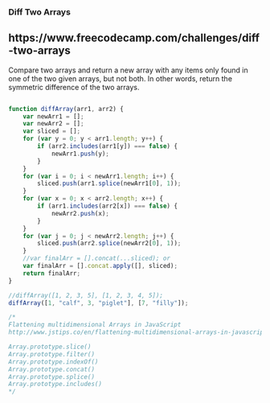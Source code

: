 <h3>Diff Two Arrays</h3>
<h2>https://www.freecodecamp.com/challenges/diff-two-arrays</h2>
Compare two arrays and return a new array with any items only found in one of the two given arrays, but not both. In other words, return the symmetric difference of the two arrays.

```javascript

function diffArray(arr1, arr2) {
    var newArr1 = [];
    var newArr2 = [];
    var sliced = [];
    for (var y = 0; y < arr1.length; y++) {
        if (arr2.includes(arr1[y]) === false) {
            newArr1.push(y);
        }
    }
    for (var i = 0; i < newArr1.length; i++) {
        sliced.push(arr1.splice(newArr1[0], 1));
    }
    for (var x = 0; x < arr2.length; x++) {
        if (arr1.includes(arr2[x]) === false) {
            newArr2.push(x);
        }
    }
    for (var j = 0; j < newArr2.length; j++) {
        sliced.push(arr2.splice(newArr2[0], 1));
    }
    //var finalArr = [].concat(...sliced); or
    var finalArr = [].concat.apply([], sliced);
    return finalArr;
}

//diffArray([1, 2, 3, 5], [1, 2, 3, 4, 5]);
diffArray([1, "calf", 3, "piglet"], [7, "filly"]);

/*
Flattening multidimensional Arrays in JavaScript
http://www.jstips.co/en/flattening-multidimensional-arrays-in-javascript/

Array.prototype.slice()
Array.prototype.filter()
Array.prototype.indexOf()
Array.prototype.concat()
Array.prototype.splice()
Array.prototype.includes()
*/

```
